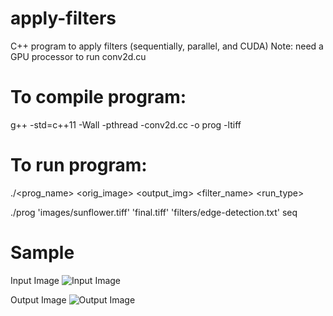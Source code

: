 # apply-filters
C++ program to apply filters (sequentially, parallel, and CUDA)
Note: need a GPU processor to run conv2d.cu

# To compile program:
g++ -std=c++11 -Wall -pthread -conv2d.cc -o prog -ltiff

# To run program:
./<prog_name> <orig_image> <output_img> <filter_name> <run_type>
  
./prog 'images/sunflower.tiff' 'final.tiff' 'filters/edge-detection.txt' seq

# Sample
Input Image
![Input Image](https://octodex.github.com/images/yaktocat.png)

Output Image
![Output Image](https://octodex.github.com/images/yaktocat.png)
